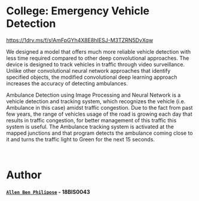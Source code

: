 # College: Emergency Vehicle Detection

https://1drv.ms/f/s!AmFpGYh4X8E8hIESJ-M3TZRN5DvXqw

We designed a model that offers much more reliable vehicle detection with less time required compared to other deep convolutional approaches. The device is designed to track vehicles in traffic through video surveillance. Unlike other convolutional neural network approaches that identify specified objects, the modified convolutional deep learning approach increases the accuracy of detecting ambulances.

Ambulance Detection using Image Processing and Neural Network is a vehicle detection and tracking system, which recognizes the vehicle (i.e. Ambulance in this case) amidst traffic congestion. Due to the fact from past few years, the range of vehicles usage of the road is growing each day that results in traffic congestion, for better management of this traffic this system is useful. The Ambulance tracking system is activated at the mapped junctions and that program detects the ambulance coming close to it and turns the traffic light to Green for the next 15 seconds. 

<br/>
  
# Author

#### [``Allen Ben Philipose``](https://allen.iykk.in/) - 18BIS0043

